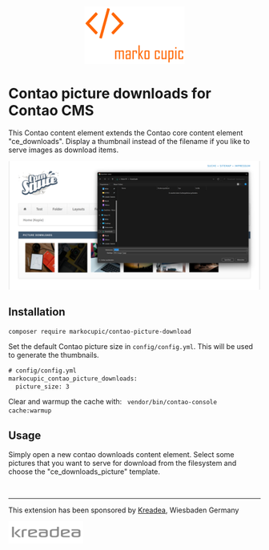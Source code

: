 <p align="center"><img src="docs/logo.png" width="200"></p>

# Contao picture downloads for Contao CMS

This Contao content element extends the Contao core content element "ce_downloads".
 Display a thumbnail instead of the
 filename if you like to serve images as download items.

![Contao Picture Downloads](docs/screenshot.png)

## Installation

`composer require markocupic/contao-picture-download`

Set the default Contao picture size in `config/config.yml`.
 This will be used to generate the thumbnails.

```
# config/config.yml
markocupic_contao_picture_downloads:
  picture_size: 3

```

Clear and warmup the cache with: ` vendor/bin/contao-console cache:warmup`

## Usage

Simply open a new contao downloads content element.
 Select some pictures that you want to serve for download from the
 filesystem and choose the "ce_downloads_picture" template.

&nbsp;

---
This extension has been sponsored by [Kreadea](https://https://www.kreadea.de), Wiesbaden Germany
<p align="left"><img src="docs/kreadea.png" width="150"></p>
